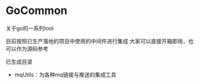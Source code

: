 # GoCommon

关于go的一系列tool

目前按照已生产落地的项目中使用的中间件进行集成
大家可以直接开箱即用，也可以作为源码参考

已生成目录
- mqUtils：为各种mq链接与推送的集成工具
